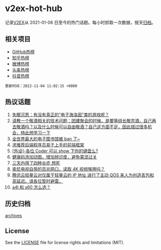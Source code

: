 # v2ex-hot-hub

 记录[V2EX](https://www.v2ex.com/)从 2021-01-06 日至今的热门话题。每小时抓取一次数据，按天[归档](archives)。
 
 ## 相关项目

- [GitHub热榜](https://github.com/snaildev/github-hot-hub)
- [知乎热榜](https://github.com/snaildev/zhihu-hot-hub)
- [微博热榜](https://github.com/snaildev/weibo-hot-hub)
- [头条热榜](https://github.com/snaildev/toutiao-hot-hub)
- [抖音热榜](https://github.com/snaildev/douyin-hot-hub)


 `更新时间：2022-11-04 11:02:15 +0800`

## 热议话题

1. [失眠沉思：有没有真正的“电子海洛因”类的游戏呢？](https://www.v2ex.com/t/892337)
1. [请教一个敬酒相关的技术问题：团建聚会的时候，是要等组长敬完酒，自己再去敬酒吗？以及什么时候可以自由敬酒？自己这方面不足，因此错过很多机会，特此想学习一下](https://www.v2ex.com/t/892424)
1. [全世界最大的电子图书馆被 ban 了~](https://www.v2ex.com/t/892528)
1. [求推荐后端程序员易于上手的前端框架](https://www.v2ex.com/t/892342)
1. [[外设]-各位 Coder 可以 show 下你的键盘么?](https://www.v2ex.com/t/892493)
1. [健康码添加动图，增加辨识度，避免蒙混过关](https://www.v2ex.com/t/892495)
1. [三天内得了四种炎症,想死](https://www.v2ex.com/t/892377)
1. [索尼电视自带的百兆网口，读取 4K 视频够用吗？](https://www.v2ex.com/t/892319)
1. [腾讯云轻量云对仅属于轻量云的 IP 地址 进行了主动 QOS 来人为创造丢包和高延迟。请各位暂时避雷。](https://www.v2ex.com/t/892372)
1. [a4l 和 s60 怎么选？](https://www.v2ex.com/t/892533)

## 历史归档

[archives](archives)

## License

See the [LICENSE](LICENSE) file for license rights and limitations (MIT).
